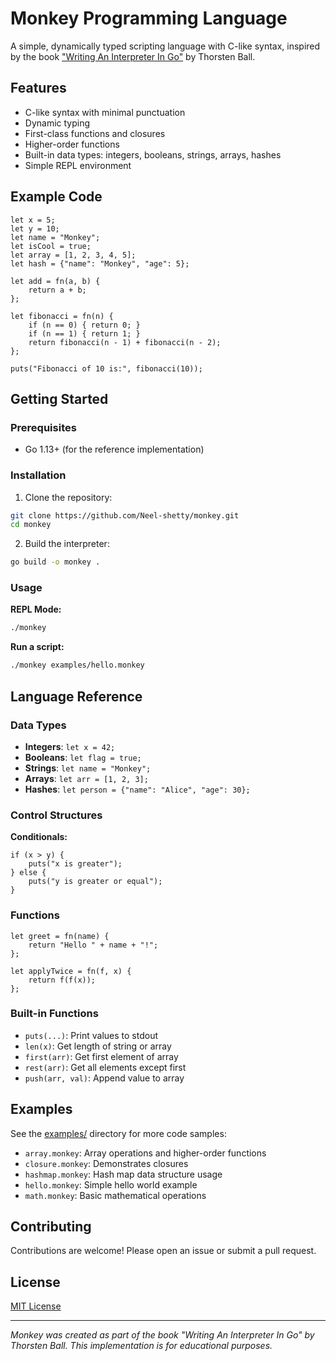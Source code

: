 # Monkey Programming Language

A simple, dynamically typed scripting language with C-like syntax, inspired by the book ["Writing An Interpreter In Go"](https://interpreterbook.com/) by Thorsten Ball.

## Features

- C-like syntax with minimal punctuation
- Dynamic typing
- First-class functions and closures
- Higher-order functions
- Built-in data types: integers, booleans, strings, arrays, hashes
- Simple REPL environment

## Example Code

```monkey
let x = 5;
let y = 10;
let name = "Monkey";
let isCool = true;
let array = [1, 2, 3, 4, 5];
let hash = {"name": "Monkey", "age": 5};

let add = fn(a, b) {
    return a + b;
};

let fibonacci = fn(n) {
    if (n == 0) { return 0; }
    if (n == 1) { return 1; }
    return fibonacci(n - 1) + fibonacci(n - 2);
};

puts("Fibonacci of 10 is:", fibonacci(10));
```

## Getting Started

### Prerequisites

- Go 1.13+ (for the reference implementation)

### Installation

1. Clone the repository:
```bash
git clone https://github.com/Neel-shetty/monkey.git
cd monkey
```

2. Build the interpreter:
```bash
go build -o monkey .
```

### Usage

**REPL Mode:**
```bash
./monkey
```

**Run a script:**
```bash
./monkey examples/hello.monkey
```

## Language Reference

### Data Types

- **Integers**: `let x = 42;`
- **Booleans**: `let flag = true;`
- **Strings**: `let name = "Monkey";`
- **Arrays**: `let arr = [1, 2, 3];`
- **Hashes**: `let person = {"name": "Alice", "age": 30};`

### Control Structures

**Conditionals:**
```monkey
if (x > y) {
    puts("x is greater");
} else {
    puts("y is greater or equal");
}
```

### Functions

```monkey
let greet = fn(name) {
    return "Hello " + name + "!";
};

let applyTwice = fn(f, x) {
    return f(f(x));
};
```

### Built-in Functions

- `puts(...)`: Print values to stdout
- `len(x)`: Get length of string or array
- `first(arr)`: Get first element of array
- `rest(arr)`: Get all elements except first
- `push(arr, val)`: Append value to array

## Examples

See the [examples/](examples/) directory for more code samples:

- `array.monkey`: Array operations and higher-order functions
- `closure.monkey`: Demonstrates closures
- `hashmap.monkey`: Hash map data structure usage
- `hello.monkey`: Simple hello world example
- `math.monkey`: Basic mathematical operations

## Contributing

Contributions are welcome! Please open an issue or submit a pull request.

## License

[MIT License](LICENSE)

---

*Monkey was created as part of the book "Writing An Interpreter In Go" by Thorsten Ball. This implementation is for educational purposes.*